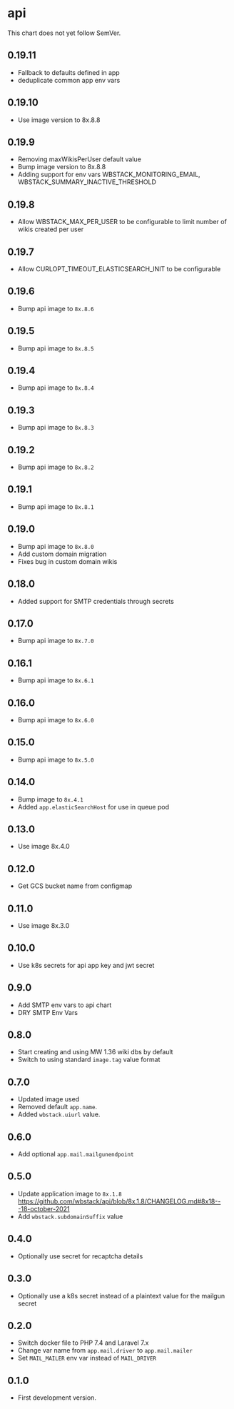 # api

This chart does not yet follow SemVer.

## 0.19.11

- Fallback to defaults defined in app
- deduplicate common app env vars
## 0.19.10

- Use image version to 8x.8.8
## 0.19.9

- Removing maxWikisPerUser default value 
- Bump image version to 8x.8.8
- Adding support for env vars WBSTACK_MONITORING_EMAIL, WBSTACK_SUMMARY_INACTIVE_THRESHOLD

## 0.19.8

- Allow WBSTACK_MAX_PER_USER to be configurable to limit number of wikis created per user

## 0.19.7

- Allow CURLOPT_TIMEOUT_ELASTICSEARCH_INIT to be configurable

## 0.19.6

- Bump api image to `8x.8.6`

## 0.19.5

- Bump api image to `8x.8.5`

## 0.19.4

- Bump api image to `8x.8.4`

## 0.19.3

- Bump api image to `8x.8.3`

## 0.19.2

- Bump api image to `8x.8.2`

## 0.19.1

- Bump api image to `8x.8.1`

## 0.19.0

- Bump api image to `8x.8.0`
- Add custom domain migration
- Fixes bug in custom domain wikis

## 0.18.0

- Added support for SMTP credentials through secrets
## 0.17.0

- Bump api image to `8x.7.0`
## 0.16.1

- Bump api image to `8x.6.1`
## 0.16.0

- Bump api image to `8x.6.0`

## 0.15.0

- Bump api image to `8x.5.0`

## 0.14.0

- Bump image to `8x.4.1`
- Added `app.elasticSearchHost` for use in queue pod

## 0.13.0

- Use image 8x.4.0

## 0.12.0

- Get GCS bucket name from configmap

## 0.11.0

- Use image 8x.3.0

## 0.10.0
- Use k8s secrets for api app key and jwt secret

## 0.9.0
- Add SMTP env vars to api chart
- DRY SMTP Env Vars

## 0.8.0

- Start creating and using MW 1.36 wiki dbs by default
- Switch to using standard `image.tag` value format

## 0.7.0

- Updated image used
- Removed default `app.name`.
- Added `wbstack.uiurl` value.

## 0.6.0

- Add optional `app.mail.mailgunendpoint`

## 0.5.0

- Update application image to `8x.1.8` https://github.com/wbstack/api/blob/8x.1.8/CHANGELOG.md#8x18---18-october-2021
- Add `wbstack.subdomainSuffix` value

## 0.4.0

- Optionally use secret for recaptcha details

## 0.3.0

- Optionally use a k8s secret instead of a plaintext value for the mailgun secret

## 0.2.0

- Switch docker file to PHP 7.4 and Laravel 7.x
- Change var name from `app.mail.driver` to `app.mail.mailer`
- Set `MAIL_MAILER` env var instead of `MAIL_DRIVER`

## 0.1.0

- First development version.
